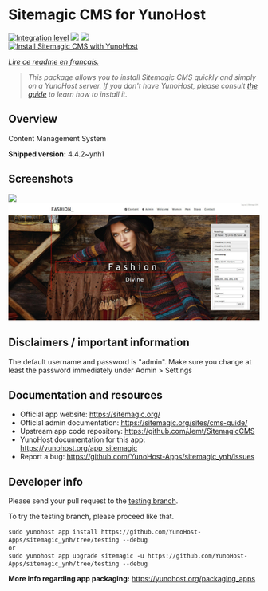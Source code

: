 <!--
N.B.: This README was automatically generated by https://github.com/YunoHost/apps/tree/master/tools/README-generator
It shall NOT be edited by hand.
-->

# Sitemagic CMS for YunoHost

[![Integration level](https://dash.yunohost.org/integration/sitemagic.svg)](https://dash.yunohost.org/appci/app/sitemagic) ![](https://ci-apps.yunohost.org/ci/badges/sitemagic.status.svg) ![](https://ci-apps.yunohost.org/ci/badges/sitemagic.maintain.svg)  
[![Install Sitemagic CMS with YunoHost](https://install-app.yunohost.org/install-with-yunohost.svg)](https://install-app.yunohost.org/?app=sitemagic)

*[Lire ce readme en français.](./README_fr.md)*

> *This package allows you to install Sitemagic CMS quickly and simply on a YunoHost server.
If you don't have YunoHost, please consult [the guide](https://yunohost.org/#/install) to learn how to install it.*

## Overview

Content Management System

**Shipped version:** 4.4.2~ynh1



## Screenshots

![](./doc/screenshots/.DS_Store)
![](./doc/screenshots/Designer.jpeg)

## Disclaimers / important information

The default username and password is "admin". Make sure you change at least the password immediately under Admin > Settings

## Documentation and resources

* Official app website: https://sitemagic.org/
* Official admin documentation: https://sitemagic.org/sites/cms-guide/
* Upstream app code repository: https://github.com/Jemt/SitemagicCMS
* YunoHost documentation for this app: https://yunohost.org/app_sitemagic
* Report a bug: https://github.com/YunoHost-Apps/sitemagic_ynh/issues

## Developer info

Please send your pull request to the [testing branch](https://github.com/YunoHost-Apps/sitemagic_ynh/tree/testing).

To try the testing branch, please proceed like that.
```
sudo yunohost app install https://github.com/YunoHost-Apps/sitemagic_ynh/tree/testing --debug
or
sudo yunohost app upgrade sitemagic -u https://github.com/YunoHost-Apps/sitemagic_ynh/tree/testing --debug
```

**More info regarding app packaging:** https://yunohost.org/packaging_apps